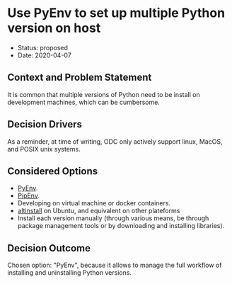 # Use PyEnv to set up multiple Python version on host

* Status: proposed
* Date: 2020-04-07

## Context and Problem Statement

It is common that multiple versions of Python need to be install on development
machines, which can be cumbersome.

## Decision Drivers <!-- optional -->

As a reminder, at time of writing, ODC only actively support linux, MacOS, and
POSIX unix systems.

## Considered Options

* [PyEnv](https://github.com/pyenv/pyenv).
* [PipEnv](https://github.com/pypa/pipenv).
* Developing on virtual machine or docker containers.
* [altinstall](https://hackersandslackers.com/multiple-versions-python-ubuntu/)
  on Ubuntu, and equivalent on other plateforms
* Install each version manually (through various means, be through package management
  tools or by downloading and installing libraries).

## Decision Outcome

Chosen option: "PyEnv", because it allows to manage the full workflow of installing and
uninstalling Python versions.
